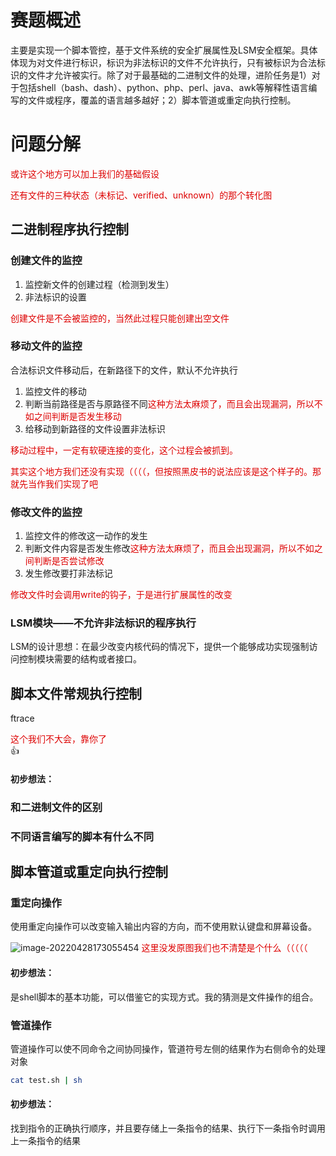 # 赛题概述

主要是实现一个脚本管控，基于文件系统的安全扩展属性及LSM安全框架。具体体现为对文件进行标识，标识为非法标识的文件不允许执行，只有被标识为合法标识的文件才允许被实行。除了对于最基础的二进制文件的处理，进阶任务是1）对于包括shell（bash、dash）、python、php、perl、java、awk等解释性语言编写的文件或程序，覆盖的语言越多越好；2）脚本管道或重定向执行控制。

# 问题分解

<font color="#dd0000">或许这个地方可以加上我们的基础假设</font><br />


<font color="#dd0000">还有文件的三种状态（未标记、verified、unknown）的那个转化图</font><br />

## 二进制程序执行控制

### 创建文件的监控

1. 监控新文件的创建过程（检测到发生）
2. 非法标识的设置

<font color="#dd0000">创建文件是不会被监控的，当然此过程只能创建出空文件</font><br />

### 移动文件的监控

合法标识文件移动后，在新路径下的文件，默认不允许执行

1. 监控文件的移动
2. 判断当前路径是否与原路径不同<font color="#dd0000">这种方法太麻烦了，而且会出现漏洞，所以不如之间判断是否发生移动</font><br />
3. 给移动到新路径的文件设置非法标识

<font color="#dd0000">移动过程中，一定有软硬连接的变化，这个过程会被抓到。</font><br />

<font color="#dd0000">其实这个地方我们还没有实现（（（（，但按照黑皮书的说法应该是这个样子的。那就先当作我们实现了吧</font><br />
### 修改文件的监控

1. 监控文件的修改这一动作的发生
2. 判断文件内容是否发生修改<font color="#dd0000">这种方法太麻烦了，而且会出现漏洞，所以不如之间判断是否尝试修改</font><br />
3. 发生修改要打非法标记

<font color="#dd0000">修改文件时会调用write的钩子，于是进行扩展属性的改变</font><br />
### LSM模块——不允许非法标识的程序执行

LSM的设计思想：在最少改变内核代码的情况下，提供一个能够成功实现强制访问控制模块需要的结构或者接口。

[参考资料]: https://blog.csdn.net/qq_34412985/article/details/106541598

## 脚本文件常规执行控制

ftrace

<font color="#dd0000">这个我们不大会，靠你了</font><br />&#x1F44D;
#### 初步想法：


### 和二进制文件的区别

### 不同语言编写的脚本有什么不同

## 脚本管道或重定向执行控制

### 重定向操作

使用重定向操作可以改变输入输出内容的方向，而不使用默认键盘和屏幕设备。

![image-20220428173055454](C:\Users\16038\AppData\Roaming\Typora\typora-user-images\image-20220428173055454.png)
<font color="#dd0000">这里没发原图我们也不清楚是个什么（（（（（</font><br />
#### 初步想法：

是shell脚本的基本功能，可以借鉴它的实现方式。我的猜测是文件操作的组合。

### 管道操作

管道操作可以使不同命令之间协同操作，管道符号左侧的结果作为右侧命令的处理对象

```bash
cat test.sh | sh
```

#### 初步想法： 

找到指令的正确执行顺序，并且要存储上一条指令的结果、执行下一条指令时调用上一条指令的结果